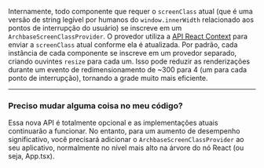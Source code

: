 Internamente, todo componente que requer o `screenClass` atual (que é uma versão de string legível por humanos do `window.innerWidth` relacionado aos pontos de interrupção do usuário) se inscreve em um `ArchbaseScreenClassProvider`. O provedor utiliza a [API React Context](https://reactjs.org/docs/context.html) para enviar a `screenClass` atual conforme ela é atualizada. Por padrão, cada instância de cada componente se inscreve em um provedor separado, criando ouvintes `resize` para cada um. Isso pode reduzir as renderizações durante um evento de redimensionamento de ~300 para 4 (um para cada ponto de interrupção), tornando a grade muito mais eficiente.

---

### Preciso mudar alguma coisa no meu código?

Essa nova API é totalmente opcional e as implementações atuais continuarão a funcionar. No entanto, para um aumento de desempenho significativo, você precisará adicionar o `ArchbaseScreenClassProvider` ao seu aplicativo, normalmente no nível mais alto na árvore do nó React (ou seja, App.tsx).
